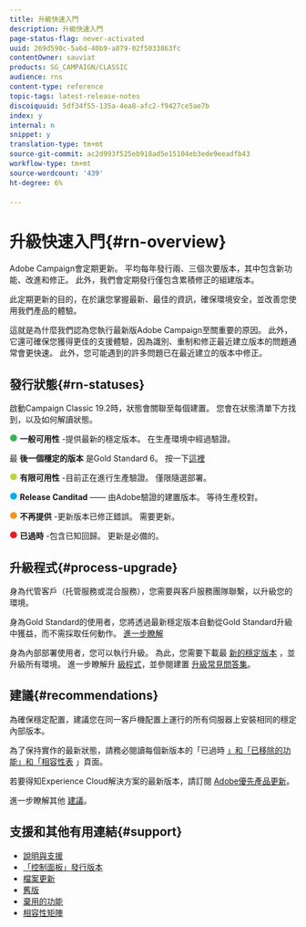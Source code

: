 ```yaml
---
title: 升級快速入門
description: 升級快速入門
page-status-flag: never-activated
uuid: 269d590c-5a6d-40b9-a879-02f5033863fc
contentOwner: sauviat
products: SG_CAMPAIGN/CLASSIC
audience: rns
content-type: reference
topic-tags: latest-release-notes
discoiquuid: 5df34f55-135a-4ea8-afc2-f9427ce5ae7b
index: y
internal: n
snippet: y
translation-type: tm+mt
source-git-commit: ac2d993f525eb918ad5e15104eb3ede9eeadfb43
workflow-type: tm+mt
source-wordcount: '439'
ht-degree: 6%

---
```



# 升級快速入門{#rn-overview}

Adobe Campaign會定期更新。 平均每年發行兩、三個次要版本，其中包含新功能、改進和修正。 此外，我們會定期發行僅包含累積修正的組建版本。

此定期更新的目的，在於讓您掌握最新、最佳的資訊，確保環境安全，並改善您使用我們產品的體驗。

這就是為什麼我們認為您執行最新版Adobe Campaign至關重要的原因。 此外，它還可確保您獲得更佳的支援體驗，因為識別、重制和修正最近建立版本的問題通常會更快速。 此外，您可能遇到的許多問題已在最近建立的版本中修正。

## 發行狀態{#rn-statuses}

啟動Campaign Classic 19.2時，狀態會關聯至每個建置。 您會在狀態清單下方找到，以及如何解讀狀態。

![](assets/do-not-localize/green3.png) **一般可用性** -提供最新的穩定版本。 在生產環境中經過驗證。

最 **後一個穩定的版本** 是Gold Standard 6。 按一下[這裡](../../rn/using/gold-standard.md)

![](assets/do-not-localize/limited3.png) **有限可用性** -目前正在進行生產驗證。 僅限隨選部署。

![](assets/do-not-localize/blue3.png) **Release Canditad** —— 由Adobe驗證的建置版本。 等待生產校對。

![](assets/do-not-localize/orange3.png) **不再提供** -更新版本已修正錯誤。 需要更新。

![](assets/do-not-localize/red3.png) **已過時** -包含已知回歸。 更新是必備的。

## 升級程式{#process-upgrade}

身為代管客戶（托管服務或混合服務），您需要與客戶服務團隊聯繫，以升級您的環境。

身為Gold Standard的使用者，您將透過最新穩定版本自動從Gold Standard升級中獲益，而不需採取任何動作。 [進一步瞭解](https://helpx.adobe.com/campaign/kb/gold-standard.html#gs-6)

身為內部部署使用者，您可以執行升級。 為此，您需要下載最 [新的穩定版本](https://experience.adobe.com/#/downloads/content/software-distribution/en/campaign.html) ，並升級所有環境。 進一步瞭解升 [級程式](https://helpx.adobe.com/tw/campaign/kb/acc-build-upgrade.html)，並參閱建置 [升級常見問答集](https://helpx.adobe.com/tw/campaign/kb/build-upgrade-faq.html)。

## 建議{#recommendations}

為確保穩定配置，建議您在同一客戶機配置上運行的所有伺服器上安裝相同的穩定內部版本。

為了保持實作的最新狀態，請務必閱讀每個新版本的「已過時 [」和「已移除的功能](../../rn/using/deprecated-features.md)[」和「相容性表](../../rn/using/compatibility-matrix.md) 」頁面。

若要得知Experience Cloud解決方案的最新版本，請訂閱 [Adobe優先產品更新](https://www.adobe.com/subscription/priority-product-update.html)。

進一步瞭解其他 [建議](https://helpx.adobe.com/campaign/kb/acc-build-upgrade.html#Recommendations)。

## 支援和其他有用連結{#support}

* [說明與支援](https://helpx.adobe.com/campaign/kb/ac-support.html#acc-support)
* [「控制面板」發行版本](https://docs.adobe.com/content/help/zh-Hant/control-panel/using/release-notes.html)
* [檔案更新](../../rn/using/documentation-updates.md)
* [舊版](../../rn/using/release--20-1.md)
* [棄用的功能](../../rn/using/deprecated-features.md)
* [相容性矩陣](../../rn/using/compatibility-matrix.md)

